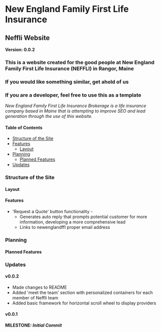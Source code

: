 # New England Family First Life Insurance
## Neffli Website
**Version: 0.0.2**

### This is a website created for the good people at New England Family First Life Insurance (NEFFLI) in Rangor, Maine
### If you would like something similar, get ahold of us
### If you are a developer, feel free to use this as a template

*New England Family First Life Insurance Brokerage is a life insurance company based in Maine that is attempting to improve SEO and lead generation through the use of this website.*

#### Table of Contents
* [Structure of the Site](#structure-of-the-site)
* [Features](#features)
    * [Layout](#layout)
* [Planning](#planning)
    * [Planned Features](#planned-features)
* [Updates](#updates)


### Structure of the Site


#### Layout


#### Features
* 'Request a Quote' button functionality - 
	* Generates auto reply that prompts potential customer for more information, developing a more comprehensive lead
	* Links to newenglandffl proper email address

### Planning


#### Planned Features


### Updates

#### v0.0.2
* Made changes to README
* Added 'meet the team' section with personalized containers for each member of Neffli team
* Added basic framework for horizontal scroll wheel to display providers

#### v0.0.1
**MILESTONE: *Initial Commit***
